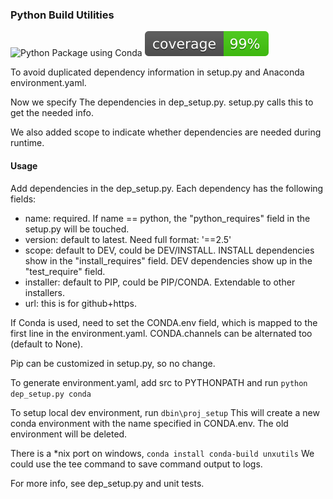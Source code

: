 ### Python Build Utilities

![Python Package using Conda](https://github.com/psilons/pypigeonhole-build/workflows/Python%20Package%20using%20Conda/badge.svg)
![Test Coverage](coverage.svg)

To avoid duplicated dependency information in setup.py and Anaconda 
environment.yaml.

Now we specify The dependencies in dep_setup.py. setup.py calls this to get the
needed info.

We also added scope to indicate whether dependencies are needed during runtime.

#### Usage
Add dependencies in the dep_setup.py. Each dependency has the following fields:
- name: required. If name == python, the "python_requires" field in the 
  setup.py will be touched.
- version: default to latest. Need full format: '==2.5'
- scope: default to DEV, could be DEV/INSTALL. INSTALL dependencies show in the
  "install_requires" field. DEV dependencies show up in the "test_require" 
  field.
- installer: default to PIP, could be PIP/CONDA. Extendable to other 
  installers.
- url: this is for github+https.

If Conda is used, need to set the CONDA.env field, which is mapped to the first
line in the environment.yaml. CONDA.channels can be alternated too (default to
None).

Pip can be customized in setup.py, so no change. 

To generate environment.yaml, add src to PYTHONPATH and run
```python dep_setup.py conda```

To setup local dev environment, run 
```dbin\proj_setup```
This will create a new conda environment with the name specified in CONDA.env.
The old environment will be deleted.

There is a *nix port on windows,
```conda install conda-build unxutils```
We could use the tee command to save command output to logs.


For more info, see dep_setup.py and unit tests.

